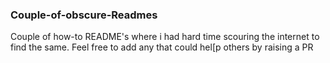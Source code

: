 ### Couple-of-obscure-Readmes
Couple of how-to README's where i had hard time scouring the internet to find the same. Feel free to add any that could hel[p others by raising a PR
